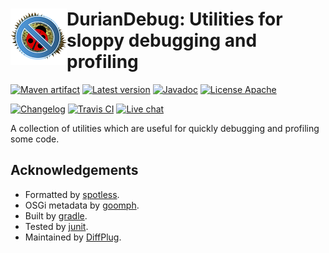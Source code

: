 # <img align="left" src="_imgs/durian-debug.png"> DurianDebug: Utilities for sloppy debugging and profiling

<!---freshmark shields
output = [
	link(shield('Maven artifact', 'mavenCentral', '{{group}}:{{name}}', 'blue'), 'https://search.maven.org/#search%7Cga%7C1%7Cg%3A%22{{group}}%22%20AND%20a%3A%22{{name}}%22'),
	link(shield('Latest version', 'latest', '{{stable}}', 'blue'), 'https://github.com/{{org}}/{{name}}/releases/latest'),
	link(shield('Javadoc', 'javadoc', 'OK', 'blue'), 'https://{{org}}.github.io/{{name}}/javadoc/{{stable}}/'),
	link(shield('License Apache', 'license', 'Apache', 'blue'), 'https://tldrlegal.com/license/apache-license-2.0-(apache-2.0)'),
	'',
	link(shield('Changelog', 'changelog', '{{version}}', 'brightgreen'), 'CHANGES.md'),
	link(image('Travis CI', 'https://travis-ci.org/{{org}}/{{name}}.svg?branch=master'), 'https://travis-ci.org/{{org}}/{{name}}'),
	link(shield('Live chat', 'gitter', 'live chat', 'brightgreen'), 'https://gitter.im/diffplug/durian')
	].join('\n');
-->
[![Maven artifact](https://img.shields.io/badge/mavenCentral-com.diffplug.durian%3Adurian--debug-blue.svg)](https://search.maven.org/#search%7Cga%7C1%7Cg%3A%22com.diffplug.durian%22%20AND%20a%3A%22durian-debug%22)
[![Latest version](https://img.shields.io/badge/latest-0.1.0-blue.svg)](https://github.com/diffplug/durian-debug/releases/latest)
[![Javadoc](https://img.shields.io/badge/javadoc-OK-blue.svg)](https://diffplug.github.io/durian-debug/javadoc/0.1.0/)
[![License Apache](https://img.shields.io/badge/license-Apache-blue.svg)](https://tldrlegal.com/license/apache-license-2.0-(apache-2.0))

[![Changelog](https://img.shields.io/badge/changelog-1.0.0--SNAPSHOT-brightgreen.svg)](CHANGES.md)
[![Travis CI](https://travis-ci.org/diffplug/durian-debug.svg?branch=master)](https://travis-ci.org/diffplug/durian-debug)
[![Live chat](https://img.shields.io/badge/gitter-live_chat-brightgreen.svg)](https://gitter.im/diffplug/durian)
<!---freshmark /shields -->

<!---freshmark javadoc
output = prefixDelimiterReplace(input, 'https://{{org}}.github.io/{{name}}/javadoc/', '/', stable);
-->

A collection of utilities which are useful for quickly debugging and profiling some code.

<!---freshmark /javadoc -->

## Acknowledgements

* Formatted by [spotless](https://github.com/diffplug/spotless).
* OSGi metadata by [goomph](https://github.com/diffplug/goomph).
* Built by [gradle](http://gradle.org/).
* Tested by [junit](http://junit.org/).
* Maintained by [DiffPlug](http://www.diffplug.com/).
